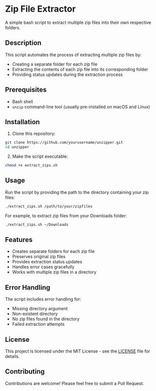 # Zip File Extractor

A simple bash script to extract multiple zip files into their own respective folders.

## Description

This script automates the process of extracting multiple zip files by:
- Creating a separate folder for each zip file
- Extracting the contents of each zip file into its corresponding folder
- Providing status updates during the extraction process

## Prerequisites

- Bash shell
- `unzip` command-line tool (usually pre-installed on macOS and Linux)

## Installation

1. Clone this repository:
```bash
git clone https://github.com/yourusername/unzipper.git
cd unzipper
```

2. Make the script executable:
```bash
chmod +x extract_zips.sh
```

## Usage

Run the script by providing the path to the directory containing your zip files:

```bash
./extract_zips.sh /path/to/your/zipfiles
```

For example, to extract zip files from your Downloads folder:
```bash
./extract_zips.sh ~/Downloads
```

## Features

- Creates separate folders for each zip file
- Preserves original zip files
- Provides extraction status updates
- Handles error cases gracefully
- Works with multiple zip files in a directory

## Error Handling

The script includes error handling for:
- Missing directory argument
- Non-existent directory
- No zip files found in the directory
- Failed extraction attempts

## License

This project is licensed under the MIT License - see the [LICENSE](LICENSE) file for details.

## Contributing

Contributions are welcome! Please feel free to submit a Pull Request. 